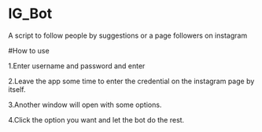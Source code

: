 # IG_Bot
A script to follow people by suggestions or a page followers on instagram

#How to use

1.Enter username and password and enter

2.Leave the app some time to enter the credential on the instagram page by itself.

3.Another window will open with some options.

4.Click the option you want and let the bot do the rest.


